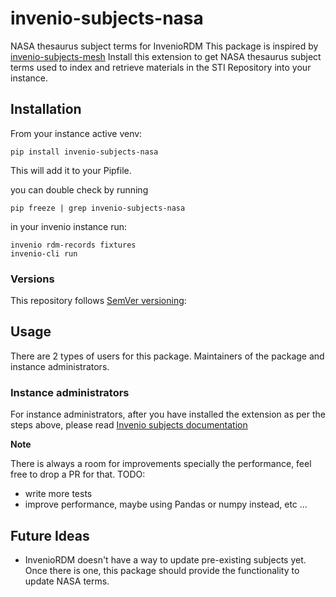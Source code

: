 # invenio-subjects-nasa

NASA thesaurus subject terms for InvenioRDM
This package is inspired by [invenio-subjects-mesh](https://github.com/galterlibrary/invenio-subjects-mesh)
Install this extension to get NASA thesaurus subject terms used to index and retrieve materials in the STI Repository into your instance.

## Installation

From your instance active venv:
```console
pip install invenio-subjects-nasa
```

This will add it to your Pipfile.

you can double check by running
```console
pip freeze | grep invenio-subjects-nasa
```
in your invenio instance run:
```console
invenio rdm-records fixtures
invenio-cli run
```

### Versions

This repository follows [SemVer versioning](https://semver.org/):


## Usage

There are 2 types of users for this package. Maintainers of the package and instance administrators.

### Instance administrators

For instance administrators, after you have installed the extension as per the steps above,
please read [Invenio subjects documentation](https://inveniordm.docs.cern.ch/customize/vocabularies/subjects/)

**Note**

There is always a room for improvements specially the performance, feel free to drop a PR for that.
TODO:
- write more tests
- improve performance, maybe using Pandas or numpy instead, etc ...


## Future Ideas

- InvenioRDM doesn't have a way to update pre-existing subjects yet. Once there is one,
  this package should provide the functionality to update NASA terms.